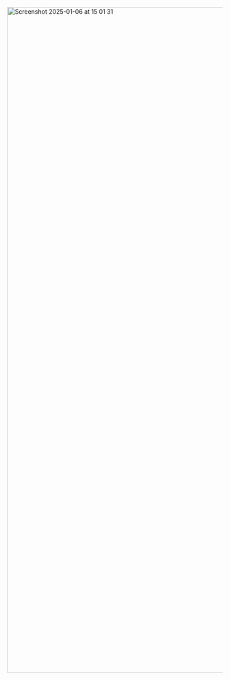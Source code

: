 <img width="1552" alt="Screenshot 2025-01-06 at 15 01 31" src="https://github.com/user-attachments/assets/3e10f782-2d30-49cc-b004-2868bc260cc2" />
